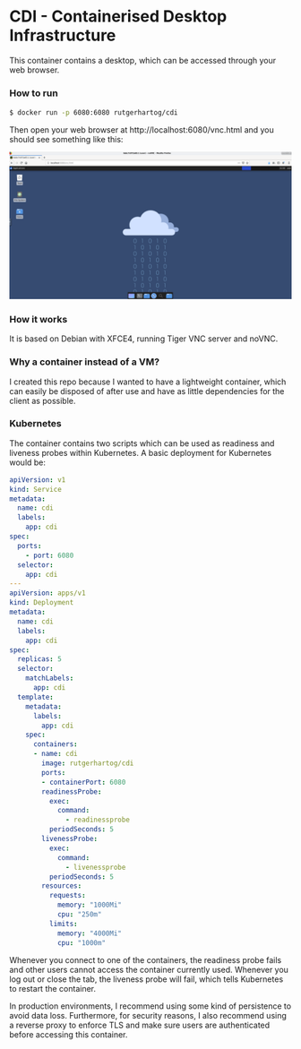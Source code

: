 # CDI - Containerised Desktop Infrastructure
This container contains a desktop, which can be accessed through your web browser.

### How to run
```bash
$ docker run -p 6080:6080 rutgerhartog/cdi
```

Then open your web browser at http://localhost:6080/vnc.html and you should see something like this:

![](doc/cdi.png)
### How it works
It is based on Debian with XFCE4, running Tiger VNC server and noVNC.

### Why a container instead of a VM?
I created this repo because I wanted to have a lightweight container, which can easily be disposed of after use and have as little dependencies for the client as possible.

### Kubernetes
The container contains two scripts which can be used as readiness and liveness probes within Kubernetes. A basic deployment for Kubernetes would be:

```yaml
apiVersion: v1
kind: Service
metadata:
  name: cdi
  labels:
    app: cdi
spec:
  ports:
    - port: 6080
  selector:
    app: cdi
---
apiVersion: apps/v1
kind: Deployment
metadata:
  name: cdi
  labels:
    app: cdi
spec:
  replicas: 5
  selector:
    matchLabels:
      app: cdi
  template:
    metadata:
      labels:
        app: cdi
    spec:
      containers:
      - name: cdi
        image: rutgerhartog/cdi
        ports:
        - containerPort: 6080
        readinessProbe:
          exec:
            command:
              - readinessprobe
          periodSeconds: 5
        livenessProbe:
          exec:
            command:
              - livenessprobe
          periodSeconds: 5
        resources:
          requests:
            memory: "1000Mi"
            cpu: "250m"
          limits:
            memory: "4000Mi"
            cpu: "1000m"

```
Whenever you connect to one of the containers, the readiness probe fails and other users cannot access the container currently used. Whenever you log out or close the tab, the liveness probe will fail, which tells Kubernetes to restart the container.

In production environments, I recommend using some kind of persistence to avoid data loss. Furthermore, for security reasons, I also recommend using a reverse proxy to enforce TLS and make sure users are authenticated before accessing this container.
